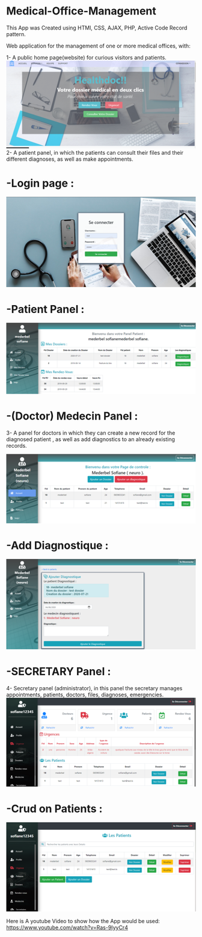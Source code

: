 # Medical-Office-Management

This App was Created using HTMl, CSS, AJAX, PHP, Active Code Record pattern.

Web application for the management of one or more medical offices, with: 

1- A public home page(website) for curious visitors and patients.
![alt text](https://github.com/mederbelsofiane/Medical-Office-Management/blob/master/images/accueil.png?raw=true)
2- A patient panel, in which the patients can consult their files and their different
diagnoses, as well as make appointments.

# -Login page :
![alt text](https://github.com/mederbelsofiane/Medical-Office-Management/blob/master/images/login.png?raw=true)

# -Patient Panel :
![alt text](https://github.com/mederbelsofiane/Medical-Office-Management/blob/master/images/patientp.png?raw=true)



# -(Doctor) Medecin Panel :

3- A panel for doctors in which they can create a new record for the diagnosed patient 
, as well as add diagnostics to an already existing records.

![alt text](https://github.com/mederbelsofiane/Medical-Office-Management/blob/master/images/medecin.png?raw=true)

# -Add Diagnostique :
![alt text](https://github.com/mederbelsofiane/Medical-Office-Management/blob/master/images/diagno.png?raw=true)


# -SECRETARY Panel :


4- Secretary panel (administrator), in this panel the secretary manages
appointments, patients, doctors, files, diagnoses, emergencies.
![alt text](https://github.com/mederbelsofiane/Medical-Office-Management/blob/master/images/secretaire.png?raw=true)

# -Crud on Patients :
![alt text](https://github.com/mederbelsofiane/Medical-Office-Management/blob/master/images/patients.png?raw=true)

Here is A youtube Video to show how the App would be used:
https://www.youtube.com/watch?v=Ras-9IyyCr4
